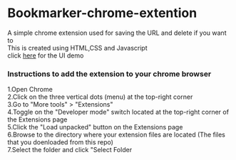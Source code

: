 <h1>Bookmarker-chrome-extention</h1>
A simple chrome extension used for saving the URL and delete if you want to<br>
This is created using HTML,CSS and Javascript<br>
click <a href="https://shameer-bookmarker.netlify.app/">here</a> for the UI demo<br>

<h3>Instructions to add the extension to your chrome browser</h3>
1.Open Chrome<br>
2.Click on the three vertical dots (menu) at the top-right corner<br>
3.Go to "More tools" > "Extensions"<br>
4.Toggle on the "Developer mode" switch located at the top-right corner of the Extensions page<br>
5.Click the "Load unpacked" button on the Extensions page<br>
6.Browse to the directory where your extension files are located (The files that you doenloaded from this repo)<br>
7.Select the folder and click "Select Folder
